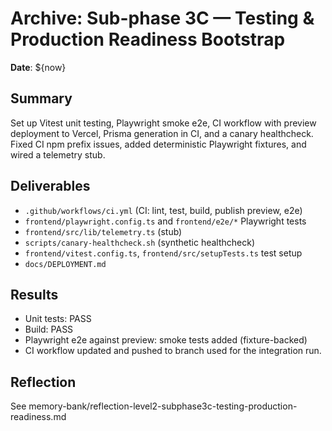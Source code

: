 # Archive: Sub-phase 3C — Testing & Production Readiness Bootstrap

**Date**: ${now}

## Summary
Set up Vitest unit testing, Playwright smoke e2e, CI workflow with preview deployment to Vercel, Prisma generation in CI, and a canary healthcheck. Fixed CI npm prefix issues, added deterministic Playwright fixtures, and wired a telemetry stub.

## Deliverables
- `.github/workflows/ci.yml` (CI: lint, test, build, publish preview, e2e)
- `frontend/playwright.config.ts` and `frontend/e2e/*` Playwright tests
- `frontend/src/lib/telemetry.ts` (stub)
- `scripts/canary-healthcheck.sh` (synthetic healthcheck)
- `frontend/vitest.config.ts`, `frontend/src/setupTests.ts` test setup
- `docs/DEPLOYMENT.md`

## Results
- Unit tests: PASS
- Build: PASS
- Playwright e2e against preview: smoke tests added (fixture-backed)
- CI workflow updated and pushed to branch used for the integration run.

## Reflection
See memory-bank/reflection-level2-subphase3c-testing-production-readiness.md
